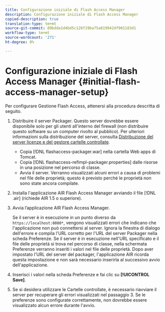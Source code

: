 ```yaml
---
title: Configurazione iniziale di Flash Access Manager
description: Configurazione iniziale di Flash Access Manager
copied-description: true
translation-type: tm+mt
source-git-commit: 89bdda1d4bd5c126f19ba75a819942df901183d1
workflow-type: tm+mt
source-wordcount: '271'
ht-degree: 0%

---
```



# Configurazione iniziale di Flash Access Manager {#initial-flash-access-manager-setup}

Per configurare Gestione Flash Access, attenersi alla procedura descritta di seguito.

1. Distribuire il server Packager. Questo server dovrebbe essere disponibile solo per gli utenti all&#39;interno del firewall (non distribuire questo software su un computer rivolto al pubblico). Per ulteriori informazioni sulla distribuzione del server, consulta [Distribuzione del server licenze e del gestore cartelle controllate](../../aaxs-reference-implementations/deploying-license-server-and-wfp/deploying-license-server-wfp-overview.md).

   * Copia [!DNL flashaccess-packager.war] nella cartella Web apps di Tomcat.
   * Copia [!DNL flashaccess-refimpl-packager.properties] dalle risorse in una posizione nel percorso di classe.
   * Avvia il server. Verranno visualizzati alcuni errori a causa di problemi nel file delle proprietà; questo è previsto perché le proprietà non sono state ancora compilate.

1. Installa l&#39;applicazione AIR Flash Access Manager avviando il file [!DNL .air] (richiede AIR 1.5 o superiore).
1. Avvia l’applicazione AIR Flash Access Manager.

   Se il server è in esecuzione in un punto diverso da `https://localhost:8080*`, vengono visualizzati errori che indicano che l&#39;applicazione non può connettersi al server. Ignora la finestra di dialogo dell&#39;errore e compila l&#39;URL corretto per l&#39;URL del server Packager nella scheda Preferenze. Se il server è in esecuzione nell&#39;URL specificato e il file delle proprietà si trova nel percorso di classe, nella schermata Preferenze verranno inseriti i valori nel file delle proprietà. Dopo aver impostato l&#39;URL del server del packager, l&#39;applicazione AIR ricorda questa impostazione e non sarà necessario inserirla al successivo avvio dell&#39;applicazione.
1. Inserisci i valori nella scheda Preferenze e fai clic su **[!UICONTROL Save]**.
1. Se si desidera utilizzare le Cartelle controllate, è necessario riavviare il server per recuperare gli errori visualizzati nel passaggio 3. Se le preferenze sono configurate correttamente, non dovrebbe essere visualizzato alcun errore durante l&#39;avvio.

